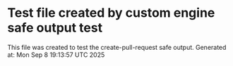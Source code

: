 # Test file created by custom engine safe output test
This file was created to test the create-pull-request safe output.
Generated at: Mon Sep  8 19:13:57 UTC 2025
